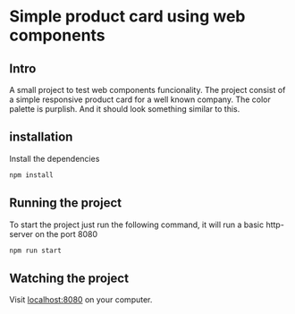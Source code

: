 # Simple product card using web components

## Intro

A small project to test web components funcionality. The project consist of a simple responsive product card for a well known company. The color palette is purplish. And it should look something similar to this.

## installation

Install the dependencies

```bash
npm install
```

## Running the project

To start the project just run the following command, it will run a basic http-server on the port 8080

```bash
npm run start
```

## Watching the project

Visit [localhost:8080](http://localhost:8080) on your computer.